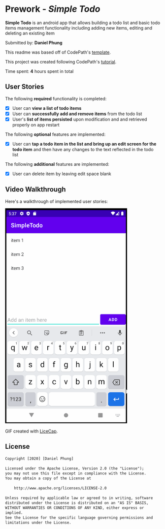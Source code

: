 # Prework - *Simple Todo*

**Simple Todo** is an android app that allows building a todo list and basic todo items management functionality including adding new items, editing and deleting an existing item

Submitted by: **Daniel Phung**

This readme was based off of CodePath's [template](https://courses.codepath.org/snippets/android_university/readme_templates/project_0_readme.md?raw=true).

This project was created following CodePath's [tutorial](https://www.youtube.com/playlist?list=PLrT2tZ9JRrf6cHOlMkbmTMFt0RzpJiRGX).

Time spent: **4** hours spent in total

## User Stories

The following **required** functionality is completed:

* [x] User can **view a list of todo items**
* [x] User can **successfully add and remove items** from the todo list
* [x] User's **list of items persisted** upon modification and and retrieved properly on app restart

The following **optional** features are implemented:

* [x] User can **tap a todo item in the list and bring up an edit screen for the todo item** and then have any changes to the text reflected in the todo list

The following **additional** features are implemented:

* [x] User can delete item by leaving edit space blank

## Video Walkthrough

Here's a walkthrough of implemented user stories:

<img src='walkthrough.gif' title='Video Walkthrough' width='' alt='Video Walkthrough' />

GIF created with [LiceCap](http://www.cockos.com/licecap/).

## License

    Copyright [2020] [Daniel Phung]

    Licensed under the Apache License, Version 2.0 (the "License");
    you may not use this file except in compliance with the License.
    You may obtain a copy of the License at

        http://www.apache.org/licenses/LICENSE-2.0

    Unless required by applicable law or agreed to in writing, software
    distributed under the License is distributed on an "AS IS" BASIS,
    WITHOUT WARRANTIES OR CONDITIONS OF ANY KIND, either express or implied.
    See the License for the specific language governing permissions and
    limitations under the License.

